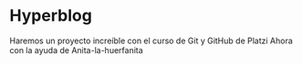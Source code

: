 # Hyperblog
Haremos un proyecto increíble con el curso de Git y GitHub de Platzi
Ahora con la ayuda de Anita-la-huerfanita
